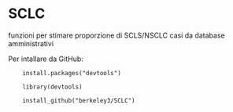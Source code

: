 # SCLC

funzioni per stimare proporzione di SCLS/NSCLC casi da database amministrativi

Per intallare da GitHub:

        install.packages("devtools")
    
        library(devtools)
    
        install_github("berkeley3/SCLC")


